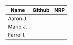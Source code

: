 |**Name**           |Github                              |NRP               |
|-------------------|------------------------------------|------------------|
|Aaron J.           |                                    |                  |
|Mario J.           |                                    |                  |
|Farrel I.          |                                    |                  |

